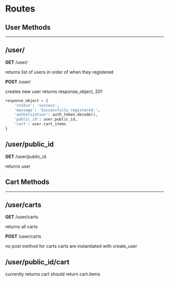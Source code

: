 # Routes

## User Methods

---

## /user/

**GET** /user/

returns list of users
in order of when they registered

**POST** /user/

creates new user
returns response_object, 201

```python
response_object = {
    'status': 'success',
    'message': 'Successfully registered.',
    'authorization': auth_token.decode(),
    'public_id': user.public_id,
    'cart': user.cart_items
}
```

## /user/public_id

**GET** /user/public_id

returns user

## Cart Methods

---

## /user/carts

**GET** /user/carts

returns all carts

**POST** /user/carts

no post method for carts
carts are instantiated with create_user

## /user/public_id/cart

currently returns cart
should return cart.items
